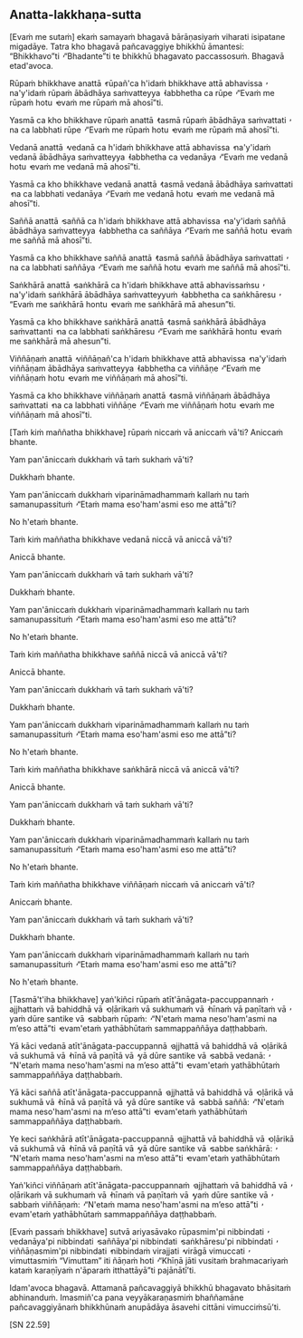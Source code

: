 ## Anatta-lakkhaṇa-sutta<a id="anatta-lakkhana"></a>

[Evaṁ me sutaṁ] ekaṁ samayaṁ bhagavā bārāṇasiyaṁ viharati isipatane migadāye. Tatra kho bhagavā pañcavaggiye bhikkhū āmantesi: “Bhikkhavo”ti  ̓  “Bhadante”ti te bhikkhū bhagavato paccassosuṁ. Bhagavā etad'avoca.

Rūpaṁ bhikkhave anattā  ̓  rūpañ'ca h'idaṁ bhikkhave attā abhavissa  ̓  na'y'idaṁ rūpaṁ ābādhāya saṁvatteyya  ̓  labbhetha ca rūpe  ̓  “Evaṁ me rūpaṁ hotu  ̓  evaṁ me rūpaṁ mā ahosī”ti.

Yasmā ca kho bhikkhave rūpaṁ anattā  ̓  tasmā rūpaṁ ābādhāya saṁvattati  ̓  na ca labbhati rūpe  ̓  “Evaṁ me rūpaṁ hotu  ̓  evaṁ me rūpaṁ mā ahosī”ti.

Vedanā anattā  ̓  vedanā ca h'idaṁ bhikkhave attā abhavissa  ̓  na'y'idaṁ vedanā ābādhāya saṁvatteyya  ̓  labbhetha ca vedanāya  ̓  “Evaṁ me vedanā hotu  ̓  evaṁ me vedanā mā ahosī”ti.

Yasmā ca kho bhikkhave vedanā anattā  ̓  tasmā vedanā ābādhāya saṁvattati  ̓  na ca labbhati vedanāya  ̓  “Evaṁ me vedanā hotu  ̓  evaṁ me vedanā mā ahosī”ti.

Saññā anattā  ̓  saññā ca h'idaṁ bhikkhave attā abhavissa  ̓  na'y'idaṁ saññā ābādhāya saṁvatteyya  ̓  labbhetha ca saññāya  ̓  “Evaṁ me saññā hotu  ̓  evaṁ me saññā mā ahosī”ti.

Yasmā ca kho bhikkhave saññā anattā  ̓  tasmā saññā ābādhāya saṁvattati  ̓  na ca labbhati saññāya  ̓  “Evaṁ me saññā hotu  ̓  evaṁ me saññā mā ahosī”ti.

Saṅkhārā anattā  ̓  saṅkhārā ca h'idaṁ bhikkhave attā abhavissaṁsu  ̓  na'y'idaṁ saṅkhārā ābādhāya saṁvatteyyuṁ  ̓  labbhetha ca saṅkhāresu  ̓  “Evaṁ me saṅkhārā hontu  ̓  evaṁ me saṅkhārā mā ahesun”ti.

Yasmā ca kho bhikkhave saṅkhārā anattā  ̓  tasmā saṅkhārā ābādhāya saṁvattanti  ̓  na ca labbhati saṅkhāresu  ̓  “Evaṁ me saṅkhārā hontu  ̓  evaṁ me saṅkhārā mā ahesun”ti.

Viññāṇaṁ anattā  ̓  viññāṇañ'ca h'idaṁ bhikkhave attā abhavissa  ̓  na'y'idaṁ viññāṇam ābādhāya saṁvatteyya  ̓  labbhetha ca viññāṇe  ̓  “Evaṁ me viññāṇaṁ hotu  ̓  evaṁ me viññāṇaṁ mā ahosī”ti.

Yasmā ca kho bhikkhave viññāṇaṁ anattā  ̓  tasmā viññāṇaṁ ābādhāya saṁvattati  ̓  na ca labbhati viññāṇe  ̓  “Evaṁ me viññāṇaṁ hotu  ̓  evaṁ me viññāṇaṁ mā ahosī”ti.

[Taṁ kiṁ maññatha bhikkhave] rūpaṁ niccaṁ vā aniccaṁ vā'ti? Aniccaṁ bhante.

Yam pan'āniccaṁ dukkhaṁ vā taṁ sukhaṁ vā'ti?

Dukkhaṁ bhante.

Yam pan'āniccaṁ dukkhaṁ viparināmadhammaṁ kallaṁ nu taṁ samanupassituṁ  ̓  “Etaṁ mama eso'ham'asmi eso me attā”ti?

No h'etaṁ bhante.

Taṁ kiṁ maññatha bhikkhave vedanā niccā vā aniccā vā'ti?

Aniccā bhante.

Yam pan'āniccaṁ dukkhaṁ vā taṁ sukhaṁ vā'ti?

Dukkhaṁ bhante.

Yam pan'āniccaṁ dukkhaṁ viparināmadhammaṁ kallaṁ nu taṁ samanupassituṁ  ̓  “Etaṁ mama eso'ham'asmi eso me attā”ti?

No h'etaṁ bhante.

Taṁ kiṁ maññatha bhikkhave saññā niccā vā aniccā vā'ti?

Aniccā bhante.

Yam pan'āniccaṁ dukkhaṁ vā taṁ sukhaṁ vā'ti?

Dukkhaṁ bhante.

Yam pan'āniccaṁ dukkhaṁ viparināmadhammaṁ kallaṁ nu taṁ samanupassituṁ  ̓  “Etaṁ mama eso'ham'asmi eso me attā”ti?

No h'etaṁ bhante.

Taṁ kiṁ maññatha bhikkhave saṅkhārā niccā vā aniccā vā'ti?

Aniccā bhante.

Yam pan'āniccaṁ dukkhaṁ vā taṁ sukhaṁ vā'ti?

Dukkhaṁ bhante.

Yam pan'āniccaṁ dukkhaṁ viparināmadhammaṁ kallaṁ nu taṁ samanupassituṁ  ̓  “Etaṁ mama eso'ham'asmi eso me attā”ti?

No h'etaṁ bhante.

Taṁ kiṁ maññatha bhikkhave viññāṇaṁ niccaṁ vā aniccaṁ vā'ti?

Aniccaṁ bhante.

Yam pan'āniccaṁ dukkhaṁ vā taṁ sukhaṁ vā'ti?

Dukkhaṁ bhante.

Yam pan'āniccaṁ dukkhaṁ viparināmadhammaṁ kallaṁ nu taṁ samanupassituṁ  ̓  “Etaṁ mama eso'ham'asmi eso me attā”ti?

No h'etaṁ bhante.

[Tasmā't'iha bhikkhave] yaṅ'kiñci rūpaṁ atīt'ānāgata-paccuppannaṁ  ̓  ajjhattaṁ vā bahiddhā vā  ̓  oḷārikaṁ vā sukhumaṁ vā  ̓  hīnaṁ vā paṇītaṁ vā  ̓  yaṁ dūre santike vā  ̓  sabbaṁ rūpaṁ:  ̓  “N'etaṁ mama neso'ham'asmi na m’eso attā”ti  ̓  evam'etaṁ yathābhūtaṁ sammappaññāya daṭṭhabbaṁ.

Yā kāci vedanā atīt'ānāgata-paccuppannā  ̓  ajjhattā vā bahiddhā vā  ̓  oḷārikā vā sukhumā vā  ̓  hīnā vā paṇītā vā  ̓  yā dūre santike vā  ̓  sabbā vedanā:  ̓  “N'etaṁ mama neso'ham'asmi na m’eso attā”ti  ̓  evam'etaṁ yathābhūtaṁ sammappaññāya daṭṭhabbaṁ.

Yā kāci saññā atīt'ānāgata-paccuppannā  ̓  ajjhattā vā bahiddhā vā  ̓  oḷārikā vā sukhumā vā  ̓  hīnā vā paṇītā vā  ̓  yā dūre santike vā  ̓  sabbā saññā:  ̓  “N'etaṁ mama neso'ham'asmi na m’eso attā”ti  ̓  evam'etaṁ yathābhūtaṁ sammappaññāya daṭṭhabbaṁ.

Ye keci saṅkhārā atīt'ānāgata-paccuppannā  ̓  ajjhattā vā bahiddhā vā  ̓  oḷārikā vā sukhumā vā  ̓  hīnā vā paṇītā vā  ̓  yā dūre santike vā  ̓  sabbe saṅkhārā:  ̓  “N'etaṁ mama neso'ham'asmi na m’eso attā”ti  ̓  evam'etaṁ yathābhūtaṁ sammappaññāya daṭṭhabbaṁ.

Yaṅ'kiñci viññāṇaṁ atīt'ānāgata-paccuppannaṁ  ̓  ajjhattaṁ vā bahiddhā vā  ̓  oḷārikaṁ vā sukhumaṁ vā  ̓  hīnaṁ vā paṇītaṁ vā  ̓  yaṁ dūre santike vā  ̓  sabbaṁ viññāṇaṁ:  ̓  “N'etaṁ mama neso'ham'asmi na m’eso attā”ti  ̓  evam'etaṁ yathābhūtaṁ sammappaññāya daṭṭhabbaṁ.

[Evaṁ passaṁ bhikkhave] sutvā ariyasāvako rūpasmim'pi nibbindati  ̓  vedanāya'pi nibbindati  ̓  saññāya'pi nibbindati  ̓  saṅkhāresu'pi nibbindati  ̓  viññāṇasmim'pi nibbindati  ̓  nibbindaṁ virajjati  ̓  virāgā vimuccati  ̓  vimuttasmiṁ “Vimuttam” iti ñāṇaṁ hoti  ̓  “Khīṇā jāti vusitaṁ brahmacariyaṁ kataṁ karaṇīyaṁ n'āparaṁ itthattāyā”ti pajānātī’ti.

Idam'avoca bhagavā. Attamanā pañcavaggiyā bhikkhū bhagavato bhāsitaṁ abhinanduṁ. Imasmiñ'ca pana veyyākaraṇasmiṁ bhaññamāne pañcavaggiyānaṁ bhikkhūnaṁ anupādāya āsavehi cittāni vimucciṁsū’ti.

[SN 22.59]
